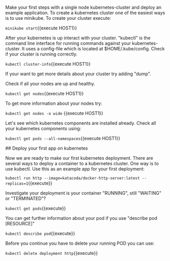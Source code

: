 Make your first steps with a single node kubernetes-cluster and deploy an example application.
To create a kubernetes cluster one of the easiest ways is to use minikube. To create your cluster execute:

`minikube start`{{execute HOST1}}

After your kubernetes is up interact with your cluster. "kubectl" is the command line interface for running commands against your kubernetes-cluster. It uses a config-file which is located at $HOME/.kube/config. Check if your cluster is running correctly. 

`kubectl cluster-info`{{execute HOST1}}

If your want to get more details about your cluster try adding "dump".

Check if all your nodes are up and healthy.

`kubectl get nodes`{{execute HOST1}}

To get more information about your nodes try:

`kubectl get nodes -o wide` {{execute HOST1}}

Let's see which kubernetes components are installed already. Check all your kubernetes components using:

`kubectl get pods --all-namespaces`{{execute HOST1}}

## Deploy your first app on kubernetes

Now we are ready to make our first kubernetes deployment. There are several ways to deploy a container to a kubernetes cluster. One way is to use kubectl.
Use this as an example app for your first deployment:

`kubectl run http --image=katacoda/docker-http-server:latest --replicas=1`{{execute}}

Investigate your deployment is your container "RUNNING", still "WAITING" or "TERMINATED"?

`kubectl get pods`{{execute}}

You can get further information about your pod if you use "describe pod [RESOURCE]"

`kubectl describe pod`{{execute}}

Before you continue you have to delete your running POD you can use:

`kubectl delete deployment http`{{execute}}
